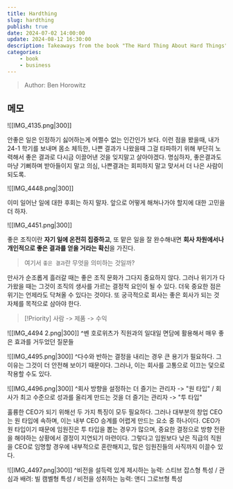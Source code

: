 ```yaml
---
title: Hardthing
slug: hardthing
publish: true
date: 2024-07-02 14:00:00
update: 2024-08-12 16:30:00
description: Takeaways from the book "The Hard Thing About Hard Things" by Ben Horowitz.
categories:
    - book
    - business
---
```


> Author: Ben Horowitz

## 메모

![[IMG_4135.png|300]]

안좋은 일은 인정하기 싫어하는게 어쩔수 없는 인간인가 보다. 이런 점을 봤을때, 내가 24-1 학기를 보내며 몸소 체득한, 나쁜 결과가 나왔을때 그걸 타파하기 위해 부단히 노력해서 좋은 결과로 다시금 이끌어낸 것을 잊지말고 살아야겠다. 명심하자, 좋은결과도 마냥 기뻐하며 받아들이지 말고 의심, 나쁜결과는 회피하지 말고 맞서서 더 나은 사람이 되도록.

![[IMG_4448.png|300]]

이미 일어난 일에 대한 후회는 하지 말자. 앞으로 어떻게 해쳐나가야 할지에 대한 고민을 더 하자.

![[IMG_4451.png|300]]

좋은 조직이란 **자기 일에 온전히 집중하고**, 또 맡은 일을 잘 완수해내면 **회사 차원에서나 개인적으로 좋은 결과를 얻을 거라는 확신**을 가진다.

> 여기서 `좋은 결과`란 무엇을 의미하는 것일까?

만사가 순조롭게 흘러갈 때는 좋은 조직 문화가 그다지 중요하지 않다. 그러나 위기가 다가왔을 때는 그것이 조직의 생사를 가르는 결정적 요인이 될 수 있다. 더욱 중요한 점은 위기는 언제라도 닥쳐올 수 있다는 것이다. 또 궁극적으로 회사는 좋은 회사가 되는 것 자체를 목적으로 삼아야 한다.

> [!Priority]
> 사람 -> 제품 -> 수익

![[IMG_4494 2.png|300]]
^벤 호로위츠가 직원과의 일대일 면담에 활용해서 매우 좋은 효과를 거두었던 질문들

![[IMG_4495.png|300]]
^다수와 반하는 결정을 내리는 경우 큰 용기가 필요하다. 그 이유는 그것이 더 안전해 보이기 때문이다. 그러나, 이는 회사를 고통으로 이끄는 덫으로 작용할 수도 있다.

![[IMG_4496.png|300]]
^회사 방향을 설정하는 더 즐기는 관리자 -> "원 타입" / 회사가 최고 수준으로 성과를 올리게 만드는 것을 더 즐기는 관리자 -> "투 타입"

훌륭한 CEO가 되기 위해선 두 가지 특징이 모두 필요하다. 그러나 대부분의 창업 CEO는 원 타입에 속하며, 이는 내부 CEO 승계를 어렵게 만드는 요소 중 하나이다. CEO가 원 타입이기 때문에 임원진은 투 타입을 뽑는 경우가 많으며, 중요한 결정으로 방향 전환을 해야하는 상황에서 결정이 지연되기 마련이다. 그렇다고 임원보다 낮은 직급의 직원을 CEO로 임명할 경우에 내부적으로 혼란해지고, 많은 임원진들의 사직까지 이끌수 있다.

![[IMG_4497.png|300]]
^비전을 설득력 있게 제시하는 능력: 스티브 잡스형 특성 / 관심과 배려: 빌 캠벨형 특성 / 비전을 성취하는 능력: 앤디 그로브형 특성
